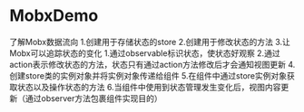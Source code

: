 <!--
 * @Author: SybolYang sybolyang@qq.com
 * @Date: 2022-12-08 15:17:27
 * @LastEditors: SybolYang sybolyang@qq.com
 * @LastEditTime: 2022-12-08 15:28:11
 * @FilePath: \MobxDemo\README.md
 * @Description: 这是默认设置,请设置`customMade`, 打开koroFileHeader查看配置 进行设置: https://github.com/OBKoro1/koro1FileHeader/wiki/%E9%85%8D%E7%BD%AE
-->
# MobxDemo
了解Mobx数据流向
1.创建用于存储状态的store
2.创建用于修改状态的方法
3.让Mobx可以追踪状态的变化
    1.通过observable标识状态，使状态好观察
    2.通过action表示修改状态的方法，状态只有通过action方法修改后才会通知视图更新
4.创建store类的实例对象并将实例对象传递给组件
5.在组件中通过store实例对象获取状态以及操作状态的方法
6.当组件中使用到状态管理发生变化后，视图内容更新（通过observer方法包裹组件实现目的）